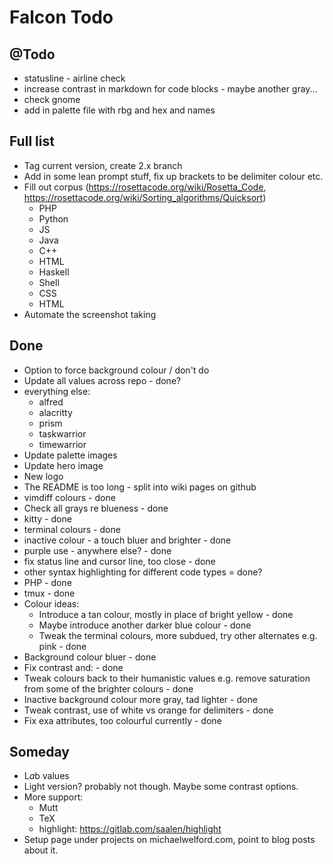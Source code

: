 # Falcon Todo

## @Todo
* statusline - airline check
* increase contrast in markdown for code blocks - maybe another gray...
* check gnome
* add in palette file with rbg and hex and names

## Full list
* Tag current version, create 2.x branch
* Add in some lean prompt stuff, fix up brackets to be delimiter colour etc.
* Fill out corpus (https://rosettacode.org/wiki/Rosetta_Code, https://rosettacode.org/wiki/Sorting_algorithms/Quicksort)
  * PHP
  * Python
  * JS
  * Java
  * C++
  * HTML
  * Haskell
  * Shell
  * CSS
  * HTML
* Automate the screenshot taking

## Done
* Option to force background colour / don't do
* Update all values across repo - done?
* everything else:
  * alfred
  * alacritty
  * prism
  * taskwarrior
  * timewarrior
* Update palette images
* Update hero image
* New logo
* The README is too long - split into wiki pages on github
* vimdiff colours - done
* Check all grays re blueness - done
* kitty - done
* terminal colours - done
* inactive colour - a touch bluer and brighter - done
* purple use - anywhere else? - done
* fix status line and cursor line, too close - done
* other syntax highlighting for different code types = done?
* PHP - done
* tmux - done
* Colour ideas:
  * Introduce a tan colour, mostly in place of bright yellow - done
  * Maybe introduce another darker blue colour - done
  * Tweak the terminal colours, more subdued, try other alternates e.g. pink - done
* Background colour bluer - done
* Fix contrast and: - done
* Tweak colours back to their humanistic values e.g. remove saturation from some of the brighter colours - done
* Inactive background colour more gray, tad lighter - done
* Tweak contrast, use of white vs orange for delimiters - done
* Fix exa attributes, too colourful currently - done

## Someday
* L*a*b values
* Light version? probably not though. Maybe some contrast options.
* More support:
  * Mutt
  * TeX
  * highlight: https://gitlab.com/saalen/highlight
* Setup page under projects on michaelwelford.com, point to blog posts about it.
